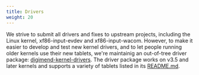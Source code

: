 ```yaml
---
title: Drivers
weight: 20
---
```

We strive to submit all drivers and fixes to upstream projects, including the
Linux kernel, xf86-input-evdev and xf86-input-wacom. However, to make it
easier to develop and test new kernel drivers, and to let people running older
kernels use their new tablets, we're maintainig an out-of-tree driver package:
[digimend-kernel-drivers][1]. The driver package works on v3.5 and later
kernels and supports a variety of tablets listed in its [README.md][2].

[1]: https://github.com/DIGImend/digimend-kernel-drivers
[2]: https://github.com/DIGImend/digimend-kernel-drivers/blob/master/README.md
